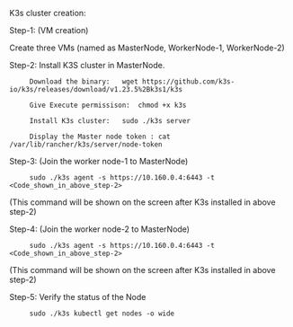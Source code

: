 K3s cluster creation:

Step-1: (VM creation)

Create three VMs (named as MasterNode, WorkerNode-1, WorkerNode-2)

Step-2: Install K3S cluster in MasterNode.​

         Download the binary:   wget https://github.com/k3s-io/k3s/releases/download/v1.23.5%2Bk3s1/k3s     ​

         Give Execute permissison:  chmod +x k3s ​

         Install K3s cluster:   sudo ./k3s server​
         
         Display the Master node token : cat /var/lib/rancher/k3s/server/node-token​


Step-3: (Join the worker node-1 to MasterNode)

         sudo ./k3s agent -s https://10.160.0.4:6443 -t <Code_shown_in_above_step-2>​

(This command will be shown on the screen after K3s installed in above step-2)

Step-4: (Join the worker node-2 to MasterNode)

         sudo ./k3s agent -s https://10.160.0.4:6443 -t <Code_shown_in_above_step-2>​

(This command will be shown on the screen after K3s installed in above step-2)

Step-5: Verify the status of the Node

         sudo ./k3s kubectl get nodes -o wide​

